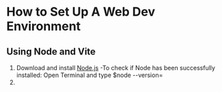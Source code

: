 # How to Set Up A Web Dev Environment

## Using Node and Vite
1. Download and install [Node.js](https://nodejs.org/en/download/)
   -To check if Node has been successfully installed: Open Terminal and type $node --version=
2.

